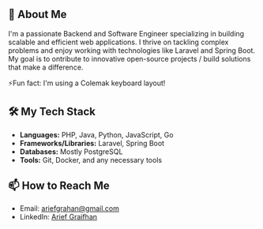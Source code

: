 
## 🚀 About Me
I'm a passionate Backend and Software Engineer specializing in building scalable and efficient web applications. I thrive on tackling complex problems and enjoy working with technologies like Laravel and Spring Boot. My goal is to ontribute to innovative open-source projects / build solutions that make a difference.

⚡Fun fact: I'm using a Colemak keyboard layout!

## 🛠️ My Tech Stack
* **Languages:** PHP, Java, Python, JavaScript, Go
* **Frameworks/Libraries:** Laravel, Spring Boot
* **Databases:** Mostly PostgreSQL
* **Tools:** Git, Docker, and any necessary tools 
<!--
## 📈 My GitHub Stats
[![Arief's GitHub stats](https://github-readme-stats.vercel.app/api?username=ariefgrahan&show_icons=true&theme=radical)](https://github.com/anuraghazra/github-readme-stats)
[![Top Langs](https://github-readme-stats.vercel.app/api/top-langs/?username=ariefgrahan&layout=compact&theme=radical)](https://github.com/anuraghazra/github-readme-stats)
-->
## 📫 How to Reach Me
* Email: ariefgrahan@gmail.com
* LinkedIn: [Arief Graifhan](https://www.linkedin.com/in/arief-graifhan/)

<!-- ## ✨ My Pinned Projects ⬇️⬇️-->
